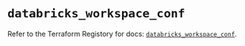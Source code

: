 # `databricks_workspace_conf`

Refer to the Terraform Registory for docs: [`databricks_workspace_conf`](https://registry.terraform.io/providers/databricks/databricks/1.31.1/docs/resources/workspace_conf).
